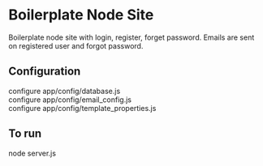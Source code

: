 # Boilerplate Node Site
Boilerplate node site with login, register, forget password. Emails are sent on registered user and forgot password. 

## Configuration
configure app/config/database.js  
configure app/config/email_config.js  
configure app/config/template_properties.js  

## To run  
node server.js
